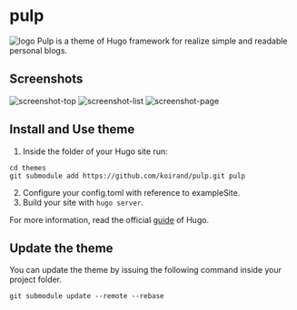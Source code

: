 # pulp
![logo](https://user-images.githubusercontent.com/17229643/45928032-f0658a80-bf77-11e8-91a0-00a267e75c6e.png)
Pulp is a theme of Hugo framework for realize simple and readable personal blogs.

## Screenshots
![screenshot-top](https://github.com/koirand/pulp/blob/master/images/ss-top.png)
![screenshot-list](https://github.com/koirand/pulp/blob/master/images/ss-list.png)
![screenshot-page](https://github.com/koirand/pulp/blob/master/images/ss-page.png)

## Install and Use theme
1. Inside the folder of your Hugo site run:

```
cd themes
git submodule add https://github.com/koirand/pulp.git pulp
```

2. Configure your config.toml with reference to exampleSite.
3. Build your site with `hugo server`.

For more information, read the official [guide](https://gohugo.io/themes/installing-and-using-themes/) of Hugo.

## Update the theme
You can update the theme by issuing the following command inside your project folder.

```
git submodule update --remote --rebase
```
